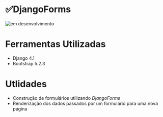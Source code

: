 # ✅DjangoForms

![em desenvolvimento](https://img.shields.io/badge/STATUS-EM%20DESENVOLVIMENTO-brightgreen)

# Ferramentas Utilizadas
* Django 4.1
* Bootstrap 5.2.3

# Utlidades
* Construção de formulários utilizando *DjangoForms*
* Renderização dos dados passados por um formulário para uma nova página
